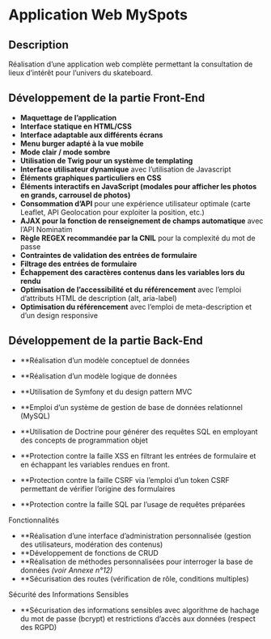 # Application Web MySpots

## Description
Réalisation d’une application web complète permettant la consultation de lieux d’intérêt pour l’univers du skateboard.

## Développement de la partie Front-End
- **Maquettage de l’application** 
- **Interface statique en HTML/CSS**
- **Interface adaptable aux différents écrans**
- **Menu burger adapté à la vue mobile**
- **Mode clair / mode sombre**
- **Utilisation de Twig pour un système de templating**
- **Interface utilisateur dynamique** avec l’utilisation de Javascript
- **Éléments graphiques particuliers en CSS**
- **Éléments interactifs en JavaScript (modales pour afficher les photos en grands, carrousel de photos)** 
- **Consommation d’API** pour une expérience utilisateur optimale (carte Leaflet, API Geolocation pour exploiter la position, etc.)
- **AJAX pour la fonction de renseignement de champs automatique** avec l’API Nominatim
- **Règle REGEX recommandée par la CNIL** pour la complexité du mot de passe
- **Contraintes de validation des entrées de formulaire**
- **Filtrage des entrées de formulaire**
- **Échappement des caractères contenus dans les variables lors du rendu**
- **Optimisation de l’accessibilité et du référencement** avec l’emploi d’attributs HTML de description (alt, aria-label)
- **Optimisation du référencement** avec l’emploi de meta-description et d’un design responsive

## Développement de la partie Back-End

- **Réalisation d’un modèle conceptuel de données

- **Réalisation d’un modèle logique de données

- **Utilisation de Symfony et du design pattern MVC
- **Emploi d’un système de gestion de base de données relationnel (MySQL)
- **Utilisation de Doctrine pour générer des requêtes SQL en employant des concepts de programmation objet

- **Protection contre la faille XSS en filtrant les entrées de formulaire et en échappant les variables rendues en front.
- **Protection contre la faille CSRF via l’emploi d’un token CSRF permettant de vérifier l’origine des formulaires
- **Protection contre la faille SQL par l’usage de requêtes préparées

Fonctionnalités
- **Réalisation d’une interface d’administration personnalisée (gestion des utilisateurs, modération des contenus)
- **Développement de fonctions de CRUD
- **Réalisation de méthodes personnalisées pour interroger la base de données *(voir Annexe n°12)*
- **Sécurisation des routes (vérification de rôle, conditions multiples)

Sécurité des Informations Sensibles
- **Sécurisation des informations sensibles avec algorithme de hachage du mot de passe (bcrypt) et restrictions d’accès aux données (respect des RGPD)
